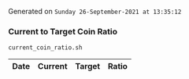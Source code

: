 Generated on `Sunday 26-September-2021 at 13:35:12`

### Current to Target Coin Ratio
`current_coin_ratio.sh`

Date|Current|Target|Ratio
---|---|---|---
